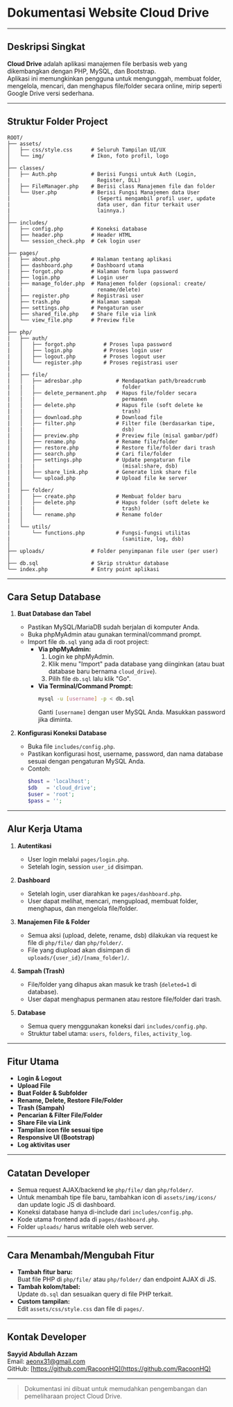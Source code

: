 # Dokumentasi Website Cloud Drive

---

## Deskripsi Singkat

**Cloud Drive** adalah aplikasi manajemen file berbasis web yang dikembangkan dengan PHP, MySQL, dan Bootstrap.  
Aplikasi ini memungkinkan pengguna untuk mengunggah, membuat folder, mengelola, mencari, dan menghapus file/folder secara online, mirip seperti Google Drive versi sederhana.

---

## Struktur Folder Project

```
ROOT/
├── assets/
│   ├── css/style.css      # Seluruh Tampilan UI/UX
│   └── img/               # Ikon, foto profil, logo
│
├── classes/
│   ├── Auth.php           # Berisi Fungsi untuk Auth (Login, 
|                            Register, DLL)
│   ├── FileManager.php    # Berisi class Manajemen file dan folder
│   └── User.php           # Berisi Fungsi Manajemen data User 
|                            (Seperti mengambil profil user, update 
|                            data user, dan fitur terkait user 
|                            lainnya.)
│
├── includes/
│   ├── config.php         # Koneksi database
│   ├── header.php         # Header HTML
│   └── session_check.php  # Cek login user
│
├── pages/
|   ├── about.php          # Halaman tentang aplikasi
│   ├── dashboard.php      # Dashboard utama
|   ├── forgot.php         # Halaman form lupa password
│   ├── login.php          # Login user
|   ├── manage_folder.php  # Manajemen folder (opsional: create/
|   |                        rename/delete)
│   ├── register.php       # Registrasi user
│   ├── trash.php          # Halaman sampah
│   ├── settings.php       # Pengaturan user
│   ├── shared_file.php    # Share file via link
│   └── view_file.php      # Preview file
│
├── php/
|   ├── auth/
|   │   ├── forgot.php         # Proses lupa password
|   │   ├── login.php          # Proses login user
|   │   ├── logout.php         # Proses logout user
|   │   └── register.php       # Proses registrasi user
|   │
|   ├── file/
|   │   ├── adresbar.php           # Mendapatkan path/breadcrumb  
|   |   |                            folder
|   │   ├── delete_permanent.php   # Hapus file/folder secara 
|   |   |                            permanen
|   │   ├── delete.php             # Hapus file (soft delete ke 
|   |   |                            trash)
|   │   ├── download.php           # Download file
|   │   ├── filter.php             # Filter file (berdasarkan tipe, 
|   |   |                            dsb)
|   │   ├── preview.php            # Preview file (misal gambar/pdf)
|   │   ├── rename.php             # Rename file/folder
|   │   ├── restore.php            # Restore file/folder dari trash
|   │   ├── search.php             # Cari file/folder
|   │   ├── settings.php           # Update pengaturan file 
|   |   |                            (misal:share, dsb)
|   │   ├── share_link.php         # Generate link share file
|   │   └── upload.php             # Upload file ke server
|   │
|   ├── folder/
|   │   ├── create.php             # Membuat folder baru
|   │   ├── delete.php             # Hapus folder (soft delete ke 
|   |   |                            trash)
|   │   └── rename.php             # Rename folder
|   │
|   └── utils/
|       └── functions.php          # Fungsi-fungsi utilitas 
|                                    (sanitize, log, dsb)
│
├── uploads/               # Folder penyimpanan file user (per user)
│
├── db.sql                 # Skrip struktur database
└── index.php              # Entry point aplikasi
```

---

## Cara Setup Database

1. **Buat Database dan Tabel**
   - Pastikan MySQL/MariaDB sudah berjalan di komputer Anda.
   - Buka phpMyAdmin atau gunakan terminal/command prompt.
   - Import file `db.sql` yang ada di root project:
     - **Via phpMyAdmin:**
       1. Login ke phpMyAdmin.
       2. Klik menu "Import" pada database yang diinginkan (atau buat database baru bernama `cloud_drive`).
       3. Pilih file `db.sql` lalu klik "Go".
     - **Via Terminal/Command Prompt:**
       ```bash
       mysql -u [username] -p < db.sql
       ```
       Ganti `[username]` dengan user MySQL Anda. Masukkan password jika diminta.

2. **Konfigurasi Koneksi Database**
   - Buka file `includes/config.php`.
   - Pastikan konfigurasi host, username, password, dan nama database sesuai dengan pengaturan MySQL Anda.
   - Contoh:
     ```php
     $host = 'localhost';
     $db   = 'cloud_drive';
     $user = 'root';
     $pass = '';
     ```

---

## Alur Kerja Utama

1. **Autentikasi**
   - User login melalui `pages/login.php`.
   - Setelah login, session `user_id` disimpan.

2. **Dashboard**
   - Setelah login, user diarahkan ke `pages/dashboard.php`.
   - User dapat melihat, mencari, mengupload, membuat folder, menghapus, dan mengelola file/folder.

3. **Manajemen File & Folder**
   - Semua aksi (upload, delete, rename, dsb) dilakukan via request ke file di `php/file/` dan `php/folder/`.
   - File yang diupload akan disimpan di `uploads/{user_id}/[nama_folder]/`.

4. **Sampah (Trash)**
   - File/folder yang dihapus akan masuk ke trash (`deleted=1` di database).
   - User dapat menghapus permanen atau restore file/folder dari trash.

5. **Database**
   - Semua query menggunakan koneksi dari `includes/config.php`.
   - Struktur tabel utama: `users`, `folders`, `files`, `activity_log`.

---

## Fitur Utama

- **Login & Logout**
- **Upload File**
- **Buat Folder & Subfolder**
- **Rename, Delete, Restore File/Folder**
- **Trash (Sampah)**
- **Pencarian & Filter File/Folder**
- **Share File via Link**
- **Tampilan icon file sesuai tipe**
- **Responsive UI (Bootstrap)**
- **Log aktivitas user**

---

## Catatan Developer

- Semua request AJAX/backend ke `php/file/` dan `php/folder/`.
- Untuk menambah tipe file baru, tambahkan icon di `assets/img/icons/` dan update logic JS di dashboard.
- Koneksi database hanya di-include dari `includes/config.php`.
- Kode utama frontend ada di `pages/dashboard.php`.
- Folder `uploads/` harus writable oleh web server.

---

## Cara Menambah/Mengubah Fitur

- **Tambah fitur baru:**  
  Buat file PHP di `php/file/` atau `php/folder/` dan endpoint AJAX di JS.
- **Tambah kolom/tabel:**  
  Update `db.sql` dan sesuaikan query di file PHP terkait.
- **Custom tampilan:**  
  Edit `assets/css/style.css` dan file di `pages/`.

---

## Kontak Developer

**Sayyid Abdullah Azzam**  
Email: aeonx31@gmail.com  
GitHub: [https://github.com/RacoonHQ](https://github.com/RacoonHQ)

---

> Dokumentasi ini dibuat untuk memudahkan pengembangan dan pemeliharaan project Cloud Drive.